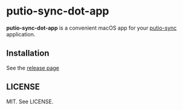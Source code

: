 # putio-sync-dot-app

**putio-sync-dot-app** is a convenient macOS app for your
[putio-sync](https://github.com/putdotio/putio-sync) application.

## Installation

See the [release page](https://github.com/putdotio/putio-sync-dot-app/releases)

## LICENSE

MIT. See LICENSE.
